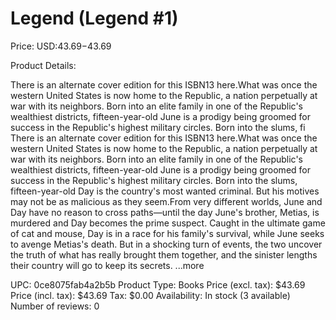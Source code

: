 # Legend (Legend #1)

Price: USD:$43.69-$43.69

Product Details:

There is an alternate cover edition for this ISBN13 here.What was once the western United States is now home to the Republic, a nation perpetually at war with its neighbors. Born into an elite family in one of the Republic's wealthiest districts, fifteen-year-old June is a prodigy being groomed for success in the Republic's highest military circles. Born into the slums, fi There is an alternate cover edition for this ISBN13 here.What was once the western United States is now home to the Republic, a nation perpetually at war with its neighbors. Born into an elite family in one of the Republic's wealthiest districts, fifteen-year-old June is a prodigy being groomed for success in the Republic's highest military circles. Born into the slums, fifteen-year-old Day is the country's most wanted criminal. But his motives may not be as malicious as they seem.From very different worlds, June and Day have no reason to cross paths—until the day June's brother, Metias, is murdered and Day becomes the prime suspect. Caught in the ultimate game of cat and mouse, Day is in a race for his family's survival, while June seeks to avenge Metias's death. But in a shocking turn of events, the two uncover the truth of what has really brought them together, and the sinister lengths their country will go to keep its secrets. ...more

UPC: 0ce8075fab4a2b5b
Product Type: Books
Price (excl. tax): $43.69
Price (incl. tax): $43.69
Tax: $0.00
Availability: In stock (3 available)
Number of reviews: 0